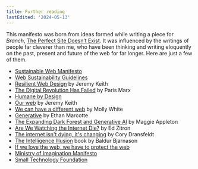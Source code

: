 ```yaml
---
title: Further reading
lastEdited: '2024-05-13'
---
```


This manifesto was born from ideas formed while writing a piece for _Branch_, [The Perfect Site Doesn’t Exist](https://branch.climateaction.tech/issues/issue-8/the-perfect-site-doesnt-exist/). It was influenced by the writings of people far cleverer than me, who have been thinking and writing eloquently on the past, present and future of the web for far longer. Here are just a few of them.

- [Sustainable Web Manifesto](https://www.sustainablewebmanifesto.com/)
- [Web Sustainability Guidelines](https://w3c.github.io/sustyweb)
- [Resilient Web Design](https://resilientwebdesign.com) by Jeremy Keith
- [The Digital Revolution Has Failed](https://disconnect.blog/the-digital-revolution-has-failed/) by Paris Marx
- [Humane by Design](https://humanebydesign.com)
- [Our web](https://adactio.com/journal/21098) by Jeremy Keith
- [We can have a different web](https://www.citationneeded.news/we-can-have-a-different-web/) by Molly White
- [Generative](https://ethanmarcotte.com/wrote/generative/) by Ethan Marcotte
- [The Expanding Dark Forest and Generative AI](https://maggieappleton.com/ai-dark-forest) by Maggie Appleton
- [Are We Watching the Internet Die?](https://www.wheresyoured.at/are-we-watching-the-internet-die/) by Ed Zitron
- [The internet isn't dying, it's changing](https://coryd.dev/posts/2024/the-internet-isnt-dying-its-changing/) by Cory Dransfeldt
- [The Intelligence Illusion](https://illusion.baldurbjarnason.com/) book by Baldur Bjarnason
- [If we love the web, we have to protect the web](https://webwewant.org/news/love-web-protect-web/)
- [Ministry of Imagination Manifesto](https://www.robhopkins.net/2024/04/15/ministry-of-imagination-manifesto-released-as-the-world-goes-to-the-polls/)
- [Small Technology Foundation](https://small-tech.org/about/)
